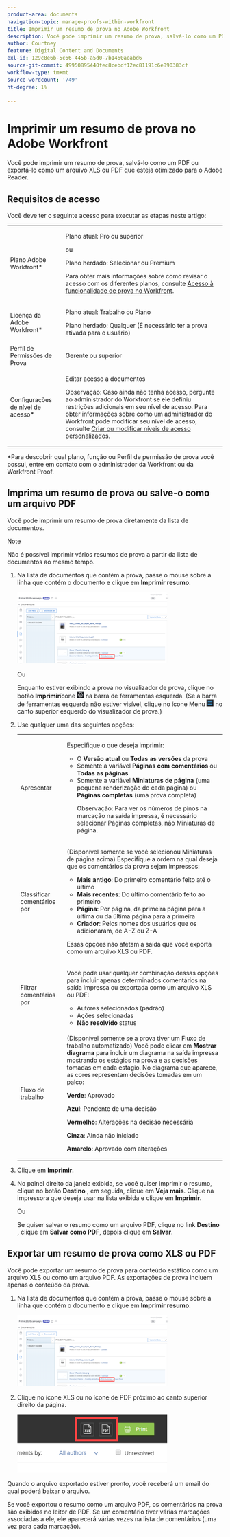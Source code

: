 ```yaml
---
product-area: documents
navigation-topic: manage-proofs-within-workfront
title: Imprimir um resumo de prova no Adobe Workfront
description: Você pode imprimir um resumo de prova, salvá-lo como um PDF ou exportá-lo como um arquivo XLS ou PDF que esteja otimizado para o Adobe Reader.
author: Courtney
feature: Digital Content and Documents
exl-id: 129c8e6b-5c66-445b-a5d0-7b1460aeabd6
source-git-commit: 49950895440fec8cebdf12ec81191c6e890383cf
workflow-type: tm+mt
source-wordcount: '749'
ht-degree: 1%

---
```


# Imprimir um resumo de prova no Adobe Workfront

Você pode imprimir um resumo de prova, salvá-lo como um PDF ou exportá-lo como um arquivo XLS ou PDF que esteja otimizado para o Adobe Reader.

## Requisitos de acesso

Você deve ter o seguinte acesso para executar as etapas neste artigo:

<table style="table-layout:auto"> 
 <col> 
 <col> 
 <tbody> 
  <tr> 
   <td role="rowheader">Plano Adobe Workfront*</td> 
   <td> <p>Plano atual: Pro ou superior</p> <p>ou</p> <p>Plano herdado: Selecionar ou Premium</p> <p>Para obter mais informações sobre como revisar o acesso com os diferentes planos, consulte <a href="/help/quicksilver/administration-and-setup/manage-workfront/configure-proofing/access-to-proofing-functionality.md" class="MCXref xref">Acesso à funcionalidade de prova no Workfront</a>.</p> </td> 
  </tr> 
  <tr> 
   <td role="rowheader">Licença da Adobe Workfront*</td> 
   <td> <p>Plano atual: Trabalho ou Plano</p> <p>Plano herdado: Qualquer (É necessário ter a prova ativada para o usuário)</p> </td> 
  </tr> 
  <tr> 
   <td role="rowheader">Perfil de Permissões de Prova </td> 
   <td>Gerente ou superior</td> 
  </tr> 
  <tr> 
   <td role="rowheader">Configurações de nível de acesso*</td> 
   <td> <p>Editar acesso a documentos</p> <p>Observação: Caso ainda não tenha acesso, pergunte ao administrador do Workfront se ele definiu restrições adicionais em seu nível de acesso. Para obter informações sobre como um administrador do Workfront pode modificar seu nível de acesso, consulte <a href="../../../administration-and-setup/add-users/configure-and-grant-access/create-modify-access-levels.md" class="MCXref xref">Criar ou modificar níveis de acesso personalizados</a>.</p> </td> 
  </tr> 
 </tbody> 
</table>

&#42;Para descobrir qual plano, função ou Perfil de permissão de prova você possui, entre em contato com o administrador da Workfront ou da Workfront Proof.

## Imprima um resumo de prova ou salve-o como um arquivo PDF

Você pode imprimir um resumo de prova diretamente da lista de documentos.

>[!NOTE]
>
>Não é possível imprimir vários resumos de prova a partir da lista de documentos ao mesmo tempo.

1. Na lista de documentos que contém a prova, passe o mouse sobre a linha que contém o documento e clique em **Imprimir resumo**.

   ![proof_printsummary.png](assets/proof-printsummary-350x166.png)

   Ou

   Enquanto estiver exibindo a prova no visualizador de prova, clique no botão **Imprimir**&#x200B;ícone ![](assets/print-icon-in-pv.png) na barra de ferramentas esquerda. (Se a barra de ferramentas esquerda não estiver visível, clique no ícone Menu ![](assets/menu-icon-in-pv.png) no canto superior esquerdo do visualizador de prova.)

1. Use qualquer uma das seguintes opções:

   <table style="table-layout:auto"> 
    <col> 
    <col> 
    <tbody> 
     <tr> 
      <td role="rowheader">Apresentar</td> 
      <td> <p>Especifique o que deseja imprimir:</p> 
       <ul> 
        <li>O <strong>Versão atual</strong> ou <strong>Todas as versões</strong> da prova</li> 
        <li>Somente a variável <strong>Páginas com comentários</strong> ou <strong>Todas as páginas</strong></li> 
        <li>Somente a variável <strong>Miniaturas de página</strong> (uma pequena renderização de cada página) ou <strong>Páginas completas</strong> (uma prova completa)<br></li> 
        <p>Observação: Para ver os números de pinos na marcação na saída impressa, é necessário selecionar Páginas completas, não Miniaturas de página. </p> 
       </ul> </td> 
     </tr> 
     <tr> 
      <td role="rowheader">Classificar comentários por</td> 
      <td> <p>(Disponível somente se você selecionou Miniaturas de página acima) Especifique a ordem na qual deseja que os comentários da prova sejam impressos:</p> 
       <ul> 
        <li><strong>Mais antigo</strong>: Do primeiro comentário feito até o último</li> 
        <li><strong>Mais recentes</strong>: Do último comentário feito ao primeiro</li> 
        <li><strong>Página</strong>: Por página, da primeira página para a última ou da última página para a primeira</li> 
        <li><strong>Criador</strong>: Pelos nomes dos usuários que os adicionaram, de A-Z ou Z-A</li> 
       </ul> <p>Essas opções não afetam a saída que você exporta como um arquivo XLS ou PDF.</p> </td> 
     </tr> 
     <tr> 
      <td role="rowheader">Filtrar comentários por</td> 
      <td> <p>Você pode usar qualquer combinação dessas opções para incluir apenas determinados comentários na saída impressa ou exportada como um arquivo XLS ou PDF:</p> 
       <ul> 
        <li>Autores selecionados (padrão)</li> 
        <li>Ações selecionadas</li> 
        <li><strong>Não resolvido</strong> status</li> 
       </ul> </td> 
     </tr> 
     <tr> 
      <td role="rowheader">Fluxo de trabalho</td> 
      <td> <p>(Disponível somente se a prova tiver um Fluxo de trabalho automatizado) Você pode clicar em <strong>Mostrar diagrama</strong> para incluir um diagrama na saída impressa mostrando os estágios na prova e as decisões tomadas em cada estágio. No diagrama que aparece, as cores representam decisões tomadas em um palco:</p> <p><strong>Verde</strong>: Aprovado</p> <p><strong>Azul</strong>: Pendente de uma decisão</p> <p><strong>Vermelho</strong>: Alterações na decisão necessária</p> <p><strong>Cinza</strong>: Ainda não iniciado</p> <p><strong>Amarelo</strong>: Aprovado com alterações</p> </td> 
     </tr> 
    </tbody> 
   </table>

1. Clique em **Imprimir**.
1. No painel direito da janela exibida, se você quiser imprimir o resumo, clique no botão **Destino** , em seguida, clique em **Veja mais**. Clique na impressora que deseja usar na lista exibida e clique em **Imprimir**.

   Ou

   Se quiser salvar o resumo como um arquivo PDF, clique no link **Destino** , clique em **Salvar como PDF**, depois clique em **Salvar**.

## Exportar um resumo de prova como XLS ou PDF

Você pode exportar um resumo de prova para conteúdo estático como um arquivo XLS ou como um arquivo PDF. As exportações de prova incluem apenas o conteúdo da prova.

1. Na lista de documentos que contém a prova, passe o mouse sobre a linha que contém o documento e clique em **Imprimir resumo**.

   ![proof_printsummary.png](assets/proof-printsummary-350x166.png)

1. Clique no ícone XLS ou no ícone de PDF próximo ao canto superior direito da página.

   ![](assets/xls-pdf-icons-350x136.png)

Quando o arquivo exportado estiver pronto, você receberá um email do qual poderá baixar o arquivo.

Se você exportou o resumo como um arquivo PDF, os comentários na prova são exibidos no leitor de PDF. Se um comentário tiver várias marcações associadas a ele, ele aparecerá várias vezes na lista de comentários (uma vez para cada marcação).
